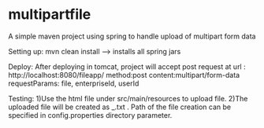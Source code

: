 multipartfile
=============
A simple maven project using spring to handle upload of multipart form data

Setting up:
mvn clean install --> installs all spring jars

Deploy:
After deploying in tomcat, project will accept post request at url : http://localhost:8080/fileapp/
method:post
content:multipart/form-data
requestParams: file, enterpriseId, userId


Testing:
1)Use the html file under src/main/resources to upload file.
2)The uploaded file will be created as <enterprise>_<userid>.txt . Path of the file creation can be specified in config.properties directory parameter.

